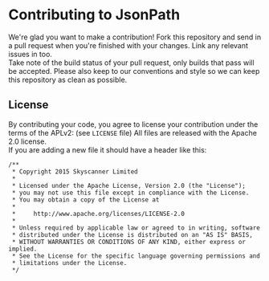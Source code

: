 # Contributing to JsonPath
We're glad you want to make a contribution!
Fork this repository and send in a pull request when you're finished with your 
changes. Link any relevant issues in too.  
Take note of the build status of your pull request, only builds that pass will 
be accepted. Please also keep to our conventions and style so we can keep this 
repository as clean as possible.

## License
By contributing your code, you agree to license your contribution under the 
terms of the APLv2:  (see `LICENSE` file)
All files are released with the Apache 2.0 license.  
If you are adding a new file it should have a header like this:
```
/**
 * Copyright 2015 Skyscanner Limited
 *
 * Licensed under the Apache License, Version 2.0 (the "License");
 * you may not use this file except in compliance with the License.
 * You may obtain a copy of the License at
 *
 *     http://www.apache.org/licenses/LICENSE-2.0
 *
 * Unless required by applicable law or agreed to in writing, software
 * distributed under the License is distributed on an "AS IS" BASIS,
 * WITHOUT WARRANTIES OR CONDITIONS OF ANY KIND, either express or implied.
 * See the License for the specific language governing permissions and
 * limitations under the License.
 */
```
